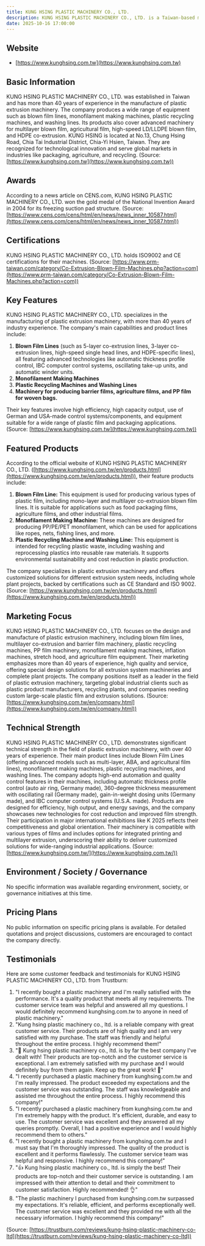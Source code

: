 ```yaml
---
title: KUNG HSING PLASTIC MACHINERY CO., LTD.
description: KUNG HSING PLASTIC MACHINERY CO., LTD. is a Taiwan-based manufacturer specializing in plastic extrusion machinery, including blown film lines, monofilament machines, and plastic recycling equipment, with over 40 years of industry experience.
date: 2025-10-16 17:00:00
---
```


## Website

- [https://www.kunghsing.com.tw](https://www.kunghsing.com.tw)

## Basic Information

KUNG HSING PLASTIC MACHINERY CO., LTD. was established in Taiwan and has more than 40 years of experience in the manufacture of plastic extrusion machinery. The company produces a wide range of equipment such as blown film lines, monofilament making machines, plastic recycling machines, and washing lines. Its products also cover advanced machinery for multilayer blown film, agricultural film, high-speed LD/LLDPE blown film, and HDPE co-extrusion. KUNG HSING is located at No.13, Chung Hsing Road, Chia Tai Industrial District, Chia-Yi Hsien, Taiwan. They are recognized for technological innovation and serve global markets in industries like packaging, agriculture, and recycling.
(Source: [https://www.kunghsing.com.tw](https://www.kunghsing.com.tw))

## Awards

According to a news article on CENS.com, KUNG HSING PLASTIC MACHINERY CO., LTD. won the gold medal of the National Invention Award in 2004 for its freezing suction pad structure.
(Source: [https://www.cens.com/cens/html/en/news/news_inner_10587.html](https://www.cens.com/cens/html/en/news/news_inner_10587.html))

## Certifications

KUNG HSING PLASTIC MACHINERY CO., LTD. holds ISO9002 and CE certifications for their machines.
(Source: [https://www.prm-taiwan.com/category/Co-Extrusion-Blown-Film-Machines.php?action=com](https://www.prm-taiwan.com/category/Co-Extrusion-Blown-Film-Machines.php?action=com))

## Key Features

KUNG HSING PLASTIC MACHINERY CO., LTD. specializes in the manufacturing of plastic extrusion machinery, with more than 40 years of industry experience. The company's main capabilities and product lines include:
1. **Blown Film Lines** (such as 5-layer co-extrusion lines, 3-layer co-extrusion lines, high-speed single head lines, and HDPE-specific lines), all featuring advanced technologies like automatic thickness profile control, IBC computer control systems, oscillating take-up units, and automatic winder units.
2. **Monofilament Making Machines**
3. **Plastic Recycling Machines and Washing Lines**
4. **Machinery for producing barrier films, agriculture films, and PP film for woven bags.**

Their key features involve high efficiency, high capacity output, use of German and USA-made control systems/components, and equipment suitable for a wide range of plastic film and packaging applications.
(Source: [https://www.kunghsing.com.tw](https://www.kunghsing.com.tw))

## Featured Products

According to the official website of KUNG HSING PLASTIC MACHINERY CO., LTD. ([https://www.kunghsing.com.tw/en/products.html](https://www.kunghsing.com.tw/en/products.html)), their feature products include:

1. **Blown Film Line:** This equipment is used for producing various types of plastic film, including mono-layer and multilayer co-extrusion blown film lines. It is suitable for applications such as food packaging films, agriculture films, and other industrial films.
2. **Monofilament Making Machine:** These machines are designed for producing PP/PE/PET monofilament, which can be used for applications like ropes, nets, fishing lines, and more.
3. **Plastic Recycling Machine and Washing Line:** This equipment is intended for recycling plastic waste, including washing and reprocessing plastics into reusable raw materials. It supports environmental sustainability and cost reduction in plastic production.

The company specializes in plastic extrusion machinery and offers customized solutions for different extrusion system needs, including whole plant projects, backed by certifications such as CE Standard and ISO 9002.
(Source: [https://www.kunghsing.com.tw/en/products.html](https://www.kunghsing.com.tw/en/products.html))

## Marketing Focus

KUNG HSING PLASTIC MACHINERY CO., LTD. focuses on the design and manufacture of plastic extrusion machinery, including blown film lines, multilayer co-extrusion and barrier film machinery, plastic recycling machines, PP film machinery, monofilament making machines, inflation machines, stretch hood, and agriculture film equipment. Their marketing emphasizes more than 40 years of experience, high quality and service, offering special design solutions for all extrusion system machineries and complete plant projects. The company positions itself as a leader in the field of plastic extrusion machinery, targeting global industrial clients such as plastic product manufacturers, recycling plants, and companies needing custom large-scale plastic film and extrusion solutions.
(Source: [https://www.kunghsing.com.tw/en/company.html](https://www.kunghsing.com.tw/en/company.html))

## Technical Strength

KUNG HSING PLASTIC MACHINERY CO., LTD. demonstrates significant technical strength in the field of plastic extrusion machinery, with over 40 years of experience. Their main product lines include Blown Film Lines (offering advanced models such as multi-layer, ABA, and agricultural film lines), monofilament making machines, plastic recycling machines, and washing lines. The company adopts high-end automation and quality control features in their machines, including automatic thickness profile control (auto air ring, Germany made), 360-degree thickness measurement with oscillating rail (Germany made), gain-in-weight dosing units (Germany made), and IBC computer control systems (U.S.A. made). Products are designed for efficiency, high output, and energy savings, and the company showcases new technologies for cost reduction and improved film strength. Their participation in major international exhibitions like K 2025 reflects their competitiveness and global orientation. Their machinery is compatible with various types of films and includes options for integrated printing and multilayer extrusion, underscoring their ability to deliver customized solutions for wide-ranging industrial applications.
(Source: [https://www.kunghsing.com.tw/](https://www.kunghsing.com.tw/))

## Environment / Society / Governance

No specific information was available regarding environment, society, or governance initiatives at this time.

## Pricing Plans

No public information on specific pricing plans is available. For detailed quotations and project discussions, customers are encouraged to contact the company directly.

## Testimonials

Here are some customer feedback and testimonials for KUNG HSING PLASTIC MACHINERY CO., LTD. from Trustburn:

1. "I recently bought a plastic machinery and I'm really satisfied with the performance. It's a quality product that meets all my requirements. The customer service team was helpful and answered all my questions. I would definitely recommend kunghsing.com.tw to anyone in need of plastic machinery."
2. "Kung hsing plastic machinery co., ltd. is a reliable company with great customer service. Their products are of high quality and I am very satisfied with my purchase. The staff was friendly and helpful throughout the entire process. I highly recommend them!"
3. "🌟 Kung hsing plastic machinery co., ltd. is by far the best company I've dealt with! Their products are top-notch and the customer service is exceptional. I am extremely satisfied with my purchase and I would definitely buy from them again. Keep up the great work! 🙌"
4. "I recently purchased a plastic machinery from kunghsing.com.tw and I'm really impressed. The product exceeded my expectations and the customer service was outstanding. The staff was knowledgeable and assisted me throughout the entire process. I highly recommend this company!"
5. "I recently purchased a plastic machinery from kunghsing.com.tw and I'm extremely happy with the product. It's efficient, durable, and easy to use. The customer service was excellent and they answered all my queries promptly. Overall, I had a positive experience and I would highly recommend them to others."
6. "I recently bought a plastic machinery from kunghsing.com.tw and I must say that I'm thoroughly impressed. The quality of the product is excellent and it performs flawlessly. The customer service team was helpful and responsive. I highly recommend this company!"
7. "👍 Kung hsing plastic machinery co., ltd. is simply the best! Their products are top-notch and their customer service is outstanding. I am impressed with their attention to detail and their commitment to customer satisfaction. Highly recommended! 👌"
8. "The plastic machinery I purchased from kunghsing.com.tw surpassed my expectations. It's reliable, efficient, and performs exceptionally well. The customer service was excellent and they provided me with all the necessary information. I highly recommend this company!"

(Source: [https://trustburn.com/reviews/kung-hsing-plastic-machinery-co-ltd](https://trustburn.com/reviews/kung-hsing-plastic-machinery-co-ltd))